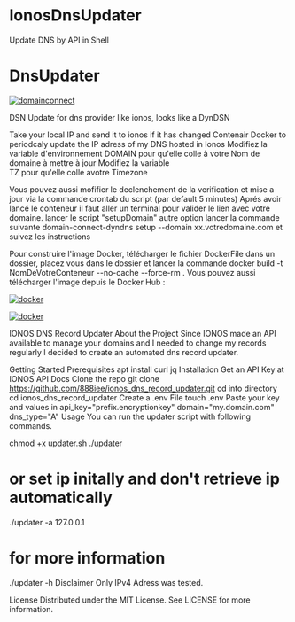 # IonosDnsUpdater
Update DNS by API in Shell
# DnsUpdater 
[![domainconnect](https://img.shields.io/static/v1?label=based_on&message=DomainConnectDDNS-Python&color=blue)](link=https://github.com/Domain-Connect/DomainConnectDDNS-Python,float="left")

DSN Update for dns provider like ionos, looks like a DynDSN 

Take your local IP and send it to ionos if it has changed 
Contenair Docker to periodcaly update the IP adress of my DNS hosted in Ionos 
Modifiez la variable d'environnement DOMAIN pour qu'elle colle à votre Nom de domaine à mettre à jour Modifiez la variable  
TZ pour qu'elle colle avotre Timezone 

Vous pouvez aussi mofifier le declenchement de la verification et mise a jour via la commande crontab du script (par default 5 minutes) 
Aprés avoir lancé le conteneur il faut aller un terminal pour valider le lien avec votre domaine. lancer le script "setupDomain" 
autre option lancer la commande suivante 
domain-connect-dyndns setup --domain xx.votredomaine.com 
et suivez les instructions 

Pour construire l'image Docker, télécharger le fichier DockerFile dans un dossier, placez vous dans le dossier et lancer la commande 
docker build -t NomDeVotreConteneur --no-cache --force-rm . 
Vous pouvez aussi télécharger l'image depuis le Docker Hub : 

[![docker](https://img.shields.io/static/v1?label=docker&message=Image_Docker_zipsme&color=green)](link=https://hub.docker.com/r/goodlinux/dnsupdater,float="left")

 
[![docker](https://img.shields.io/static/v1?label=docker&message=Image_Docker_zipsme&color=green)](link=https://hub.docker.com/r/goodlinux/dnsupdater,float="left")


 IONOS DNS Record Updater
 About the Project
 Since IONOS made an API available to manage your domains and I needed to change my records regularly I decided to create an automated dns record updater.

Getting Started
Prerequisites
apt install curl jq
Installation
Get an API Key at IONOS API Docs
Clone the repo
git clone https://github.com/888iee/ionos_dns_record_updater.git
cd into directory
cd ionos_dns_record_updater
Create a .env File
touch .env
Paste your key and values in
api_key="prefix.encryptionkey"
domain="my.domain.com"
dns_type="A"
Usage
You can run the updater script with following commands.

chmod +x updater.sh
./updater 
# or set ip initally and don't retrieve ip automatically 
./updater -a 127.0.0.1
# for more information
./updater -h
Disclaimer
Only IPv4 Adress was tested.

License
Distributed under the MIT License. See LICENSE for more information.
